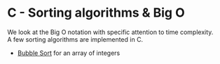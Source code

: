 # C - Sorting algorithms & Big O

We look at the Big O notation with specific attention to time complexity.  
A few sorting algorithms are implemented in C.

* [Bubble Sort](./0-bubble_sort.c) for an array of integers
